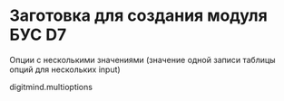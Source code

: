 # Заготовка для создания модуля БУС D7

Опции с несколькими значениями (значение одной записи таблицы опций для нескольких input)

digitmind.multioptions
